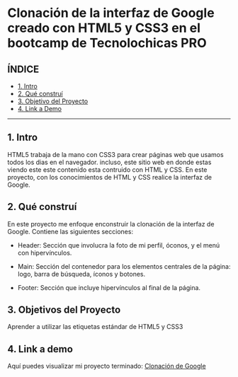 #  Clonación de la interfaz de Google creado con HTML5  y  CSS3 en el bootcamp de Tecnolochicas PRO


## **ÍNDICE**

* [1. Intro](https://github.com/esperanzajuarezsiles/clonacion_google/blob/main/README.md#1-intro)
* [2. Qué construí](https://github.com/esperanzajuarezsiles/clonacion_google/blob/main/README.md#2-qu%C3%A9-constru%C3%AD)
* [3. Objetivo del Proyecto](https://github.com/esperanzajuarezsiles/clonacion_google/blob/main/README.md#3-objetivos-del-proyecto)
* [4. Link a Demo](https://github.com/esperanzajuarezsiles/clonacion_google/blob/main/README.md#4-link-a-demo)

****

## 1. Intro
HTML5 trabaja de la mano con CSS3 para crear páginas web que usamos todos los dias en el navegador. incluso, este sitio web en donde estas viendo este este contenido esta contruido con HTML y CSS. En este proyecto, con los conocimientos de HTML y CSS realice la interfaz de Google.

## 2. Qué construí
En este proyecto me enfoque enconstruir la clonación de la interfaz de Google. 
Contiene las siguientes secciones:

* Header: Sección que involucra la foto de mi perfil, óconos, y el menú con hipervínculos.

* Main: Sección del contenedor para los elementos centrales de la página: logo, barra de búsqueda, íconos y botones.

* Footer: Sección que incluye hipervínculos al final de la página.

## 3. Objetivos del Proyecto
Aprender a utilizar las etiquetas estándar de HTML5 y CSS3

## 4. Link a demo
Aquí puedes visualizar mi proyecto terminado: [Clonación de Google](#)
